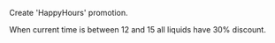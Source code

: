 Create 'HappyHours' promotion. 

When current time is between 12 and 15 all liquids have 30% discount.